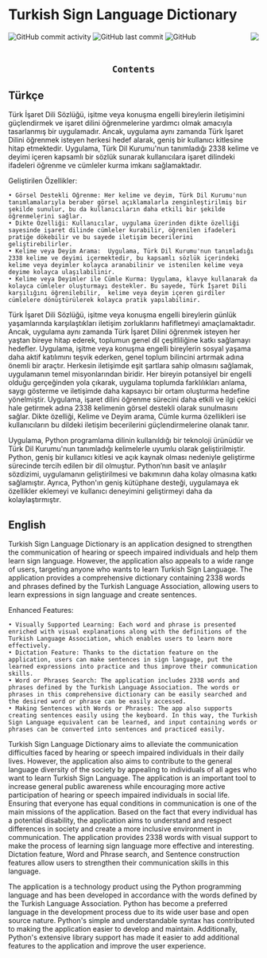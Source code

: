 <h1> Turkish Sign Language Dictionary </h1>
<div align="left" width="100%">

<img alt="GitHub commit activity" src="https://img.shields.io/github/commit-activity/w/oncado86/Turkish_Sign_Language_Dictionary?label=Commit%20Activity&style=plastic">
<img alt="GitHub last commit" src="https://img.shields.io/github/last-commit/oncado86/Turkish_Sign_Language_Dictionary?label=Last%20Commit&style=plastic">
<img alt="GitHub" src="https://img.shields.io/github/license/oncado86/CSharpAndAngularCamp?label=License&style=plastic">

<img align="right" src="https://visitor-badge.laobi.icu/badge?page_id=oncado86.Turkish_Sign_Language_Dictionary&right_color=lightgrey&format=true&left_text=My%20Page%20Visitors">
</div>
<br>
<h2 align="center"><code>Contents</code></h2>

## Türkçe
Türk İşaret Dili Sözlüğü, işitme veya konuşma engelli bireylerin iletişimini güçlendirmek ve işaret dilini öğrenmelerine yardımcı olmak amacıyla tasarlanmış bir uygulamadır. Ancak, uygulama aynı zamanda Türk İşaret Dilini öğrenmek isteyen herkesi hedef alarak, geniş bir kullanıcı kitlesine hitap etmektedir. Uygulama, Türk Dil Kurumu'nun tanımladığı 2338 kelime ve deyimi içeren kapsamlı bir sözlük sunarak kullanıcılara işaret dilindeki ifadeleri öğrenme ve cümleler kurma imkanı sağlamaktadır. 

Geliştirilen Özellikler:

    • Görsel Destekli Öğrenme: Her kelime ve deyim, Türk Dil Kurumu'nun tanımlamalarıyla beraber görsel açıklamalarla zenginleştirilmiş bir şekilde sunulur, bu da kullanıcıların daha etkili bir şekilde öğrenmelerini sağlar.
    • Dikte Özelliği: Kullanıcılar, uygulama üzerinden dikte özelliği sayesinde işaret dilinde cümleler kurabilir, öğrenilen ifadeleri pratiğe dökebilir ve bu sayede iletişim becerilerini geliştirebilirler.
    • Kelime veya Deyim Arama:  Uygulama, Türk Dil Kurumu'nun tanımladığı 2338 kelime ve deyimi içermektedir, bu kapsamlı sözlük içerindeki kelime veya deyimler kolayca aranabilinir ve istenilen kelime veya deyime kolayca ulaşılabilinir.
    • Kelime veya Deyimler ile Cümle Kurma: Uygulama, klavye kullanarak da kolayca cümleler oluşturmayı destekler. Bu sayede, Türk İşaret Dili karşılığını öğrenilebilir,  kelime veya deyim içeren girdiler cümlelere dönüştürülerek kolayca pratik yapılabilinir.

Türk İşaret Dili Sözlüğü, işitme veya konuşma engelli bireylerin günlük yaşamlarında karşılaştıkları iletişim zorluklarını hafifletmeyi amaçlamaktadır. Ancak, uygulama aynı zamanda Türk İşaret Dilini öğrenmek isteyen her yaştan bireye hitap ederek, toplumun genel dil çeşitliliğine katkı sağlamayı hedefler. Uygulama, işitme veya konuşma engelli bireylerin sosyal yaşama daha aktif katılımını teşvik ederken, genel toplum bilincini artırmak adına önemli bir araçtır. Herkesin iletişimde eşit şartlara sahip olmasını sağlamak, uygulamanın temel misyonlarından biridir.
Her bireyin potansiyel bir engelli olduğu gerçeğinden yola çıkarak, uygulama toplumda farklılıkları anlama, saygı gösterme ve iletişimde daha kapsayıcı bir ortam oluşturma hedefine yönelmiştir. Uygulama, işaret dilini öğrenme sürecini daha etkili ve ilgi çekici hale getirmek adına 2338 kelimenin görsel destekli olarak sunulmasını sağlar. Dikte özelliği, Kelime ve Deyim arama, Cümle kurma özellikleri ise kullanıcıların bu dildeki iletişim becerilerini güçlendirmelerine olanak tanır.

Uygulama, Python programlama dilinin kullanıldığı bir teknoloji ürünüdür ve Türk Dil Kurumu'nun tanımladığı kelimelerle uyumlu olarak geliştirilmiştir. Python, geniş bir kullanıcı kitlesi ve açık kaynak olması nedeniyle geliştirme sürecinde tercih edilen bir dil olmuştur. Python’nın basit ve anlaşılır sözdizimi, uygulamanın geliştirilmesi ve bakımının daha kolay olmasına katkı sağlamıştır. Ayrıca, Python'ın geniş kütüphane desteği, uygulamaya ek özellikler eklemeyi ve kullanıcı deneyimini geliştirmeyi daha da kolaylaştırmıştır.

##
## English
Turkish Sign Language Dictionary is an application designed to strengthen the communication of hearing or speech impaired individuals and help them learn sign language. However, the application also appeals to a wide range of users, targeting anyone who wants to learn Turkish Sign Language. The application provides a comprehensive dictionary containing 2338 words and phrases defined by the Turkish Language Association, allowing users to learn expressions in sign language and create sentences. 

Enhanced Features:

    • Visually Supported Learning: Each word and phrase is presented enriched with visual explanations along with the definitions of the Turkish Language Association, which enables users to learn more effectively.
    • Dictation Feature: Thanks to the dictation feature on the application, users can make sentences in sign language, put the learned expressions into practice and thus improve their communication skills.
    • Word or Phrases Search: The application includes 2338 words and phrases defined by the Turkish Language Association. The words or phrases in this comprehensive dictionary can be easily searched and the desired word or phrase can be easily accessed.
    • Making Sentences with Words or Phrases: The app also supports creating sentences easily using the keyboard. In this way, the Turkish Sign Language equivalent can be learned, and input containing words or phrases can be converted into sentences and practiced easily.

Turkish Sign Language Dictionary aims to alleviate the communication difficulties faced by hearing or speech impaired individuals in their daily lives. However, the application also aims to contribute to the general language diversity of the society by appealing to individuals of all ages who want to learn Turkish Sign Language. The application is an important tool to increase general public awareness while encouraging more active participation of hearing or speech impaired individuals in social life. Ensuring that everyone has equal conditions in communication is one of the main missions of the application.
Based on the fact that every individual has a potential disability, the application aims to understand and respect differences in society and create a more inclusive environment in communication. The application provides 2338 words with visual support to make the process of learning sign language more effective and interesting. Dictation feature, Word and Phrase search, and Sentence construction features allow users to strengthen their communication skills in this language.

The application is a technology product using the Python programming language and has been developed in accordance with the words defined by the Turkish Language Association. Python has become a preferred language in the development process due to its wide user base and open source nature. Python's simple and understandable syntax has contributed to making the application easier to develop and maintain. Additionally, Python's extensive library support has made it easier to add additional features to the application and improve the user experience.

